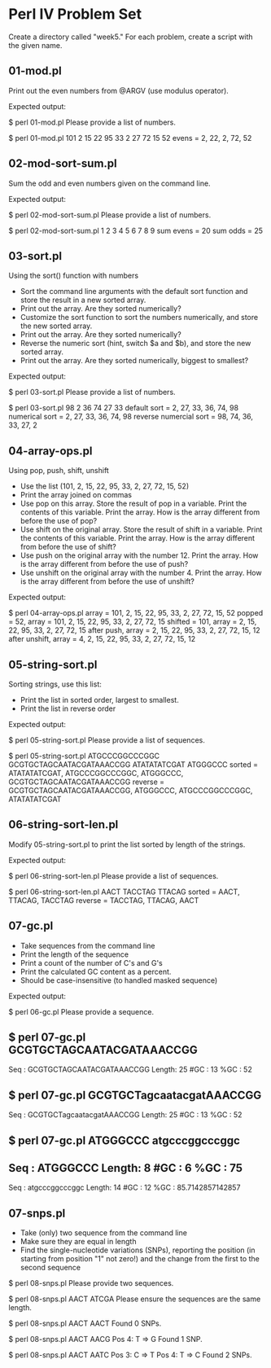 # Perl IV Problem Set

Create a directory called "week5."  For each problem, create a script
with the given name.

## 01-mod.pl

Print out the even numbers from @ARGV (use modulus operator).

Expected output:

$ perl 01-mod.pl
Please provide a list of numbers.

$ perl 01-mod.pl 101 2 15 22 95 33 2 27 72 15 52
evens = 2, 22, 2, 72, 52

## 02-mod-sort-sum.pl

Sum the odd and even numbers given on the command line. 

Expected output:

$ perl 02-mod-sort-sum.pl
Please provide a list of numbers.

$ perl 02-mod-sort-sum.pl 1 2 3 4 5 6 7 8 9
sum evens = 20
sum odds = 25

## 03-sort.pl

Using the sort() function with numbers

- Sort the command line arguments with the default sort function and 
  store the result in a new sorted array.
- Print out the array. Are they sorted numerically?
- Customize the sort function to sort the numbers numerically, 
  and store the new sorted array.
- Print out the array. Are they sorted numerically?
- Reverse the numeric sort (hint, switch $a and $b), and 
  store the new sorted array.
- Print out the array. Are they sorted numerically, biggest to smallest?

Expected output:

$ perl 03-sort.pl
Please provide a list of numbers.

$ perl 03-sort.pl 98 2 36 74 27 33
default sort = 2, 27, 33, 36, 74, 98
numerical sort = 2, 27, 33, 36, 74, 98
reverse numercial sort = 98, 74, 36, 33, 27, 2

## 04-array-ops.pl

Using pop, push, shift, unshift 

- Use the list (101, 2, 15, 22, 95, 33, 2, 27, 72, 15, 52)
- Print the array joined on commas
- Use pop on this array. Store the result of pop in a variable.
  Print the contents of this variable. Print the array. How is the
  array different from before the use of pop?
- Use shift on the original array. Store the result of shift in a
  variable. Print the contents of this variable. Print the array.
  How is the array different from before the use of shift?
- Use push on the original array with the number 12. Print the
  array. How is the array different from before the use of push?
- Use unshift on the original array with the number 4. Print the
  array. How is the array different from before the use of
  unshift?

Expected output:

$ perl 04-array-ops.pl
array = 101, 2, 15, 22, 95, 33, 2, 27, 72, 15, 52
popped = 52, array = 101, 2, 15, 22, 95, 33, 2, 27, 72, 15
shifted = 101, array = 2, 15, 22, 95, 33, 2, 27, 72, 15
after push, array = 2, 15, 22, 95, 33, 2, 27, 72, 15, 12
after unshift, array = 4, 2, 15, 22, 95, 33, 2, 27, 72, 15, 12

## 05-string-sort.pl
Sorting strings, use this list: 

- Print the list in sorted order, largest to smallest.
- Print the list in reverse order 

Expected output:

$ perl 05-string-sort.pl
Please provide a list of sequences.

$ perl 05-string-sort.pl ATGCCCGGCCCGGC GCGTGCTAGCAATACGATAAACCGG ATATATATCGAT ATGGGCCC
sorted = ATATATATCGAT, ATGCCCGGCCCGGC, ATGGGCCC, GCGTGCTAGCAATACGATAAACCGG
reverse = GCGTGCTAGCAATACGATAAACCGG, ATGGGCCC, ATGCCCGGCCCGGC, ATATATATCGAT

## 06-string-sort-len.pl

Modify 05-string-sort.pl to print the list sorted by length of 
the strings.

Expected output:

$ perl 06-string-sort-len.pl
Please provide a list of sequences.

$ perl 06-string-sort-len.pl AACT TACCTAG TTACAG
sorted = AACT, TTACAG, TACCTAG
reverse = TACCTAG, TTACAG, AACT

## 07-gc.pl

- Take sequences from the command line
- Print the length of the sequence
- Print a count of the number of C's and G's
- Print the calculated GC content as a percent.
- Should be case-insensitive (to handled masked sequence)

Expected output:

$ perl 06-gc.pl
Please provide a sequence.

$ perl 07-gc.pl GCGTGCTAGCAATACGATAAACCGG
-------
Seq   : GCGTGCTAGCAATACGATAAACCGG
Length: 25
#GC   : 13
%GC   : 52

$ perl 07-gc.pl GCGTGCTagcaatacgatAAACCGG
-------
Seq   : GCGTGCTagcaatacgatAAACCGG
Length: 25
#GC   : 13
%GC   : 52

$ perl 07-gc.pl ATGGGCCC atgcccggcccggc
-------
Seq   : ATGGGCCC
Length: 8
#GC   : 6
%GC   : 75
-------
Seq   : atgcccggcccggc
Length: 14
#GC   : 12
%GC   : 85.7142857142857

## 07-snps.pl

- Take (only) two sequence from the command line 
- Make sure they are equal in length
- Find the single-nucleotide variations (SNPs), reporting the position
  (in starting from position "1" not zero!) and the change from the 
  first to the second sequence

$ perl 08-snps.pl
Please provide two sequences.

$ perl 08-snps.pl AACT ATCGA
Please ensure the sequences are the same length.

$ perl 08-snps.pl AACT AACT
Found 0 SNPs.

$ perl 08-snps.pl AACT AACG
Pos 4: T => G
Found 1 SNP.

$ perl 08-snps.pl AACT AATC
Pos 3: C => T
Pos 4: T => C
Found 2 SNPs.
